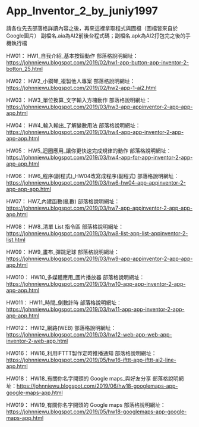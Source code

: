 # App_Inventor_2_by_juniy1997


請各位先去部落格詳讀內容之後，再來這裡拿取程式與圖檔（圖檔皆來自於Google圖片）
副檔名.aia為AI2前後台程式碼；副檔名.apk為AI2打包完之後的手機執行檔


HW01：
    HW1_自我介紹_基本按鈕動作 部落格說明網址：https://johnniewu.blogspot.com/2019/02/hw1-app-button-app-inventor-2-botton_25.html
    
HW02：
    HW2_小鋼琴_複製他人專案 部落格說明網址：https://johnniewu.blogspot.com/2019/02/hw2-app-1-ai2.html
    
HW03：
    HW3_單位換算_文字輸入方塊動作 部落格說明網址：https://johnniewu.blogspot.com/2019/03/hw3-app-appinventor-2-app-app-app.html
    
HW04：
    HW4_輸入輸出_了解變數用法 部落格說明網址：https://johnniewu.blogspot.com/2019/03/hw4-app-app-inventor-2-app-app-app.html
    
HW05：
    HW5_迴圈應用_讓你更快速完成規律的動作  部落格說明網址：https://johnniewu.blogspot.com/2019/03/hw4-app-for-app-inventor-2-app-app-app.html
    
HW06：
    HW6_程序(副程式)_HW04改寫成程序(副程式) 部落格說明網址：https://johnniewu.blogspot.com/2019/03/hw6-hw04-app-appinventor-2-app-app-app.html
    
HW07：
    HW7_內建函數(亂數) 部落格說明網址：https://johnniewu.blogspot.com/2019/03/hw7-app-appinventor-2-app-app-app.html
    
HW08：
    HW8_清單 List 指令區 部落格說明網址：https://johnniewu.blogspot.com/2019/03/hw8-list-app-list-appinventor-2-list.html
    
HW09：
    HW9_畫布_彈跳足球 部落格說明網址：https://johnniewu.blogspot.com/2019/03/hw9-app-appinventor-2-app-app-app.html
    
HW010：
    HW10_多媒體應用_圖片播放器 部落格說明網址：https://johnniewu.blogspot.com/2019/03/hw10-app-app-inventor-2-app-app-app.html
    
HW011：
    HW11_時間_倒數計時 部落格說明網址：https://johnniewu.blogspot.com/2019/03/hw11-app-app-inventor-2-app-app-app.html
    
HW012：
    HW12_網路(WEB) 部落格說明網址：https://johnniewu.blogspot.com/2019/03/hw12-web-app-web-app-inventor-2-web-app.html
    
HW016：
    HW16_利用IFTTT製作定時推播通知 部落格說明網址：https://johnniewu.blogspot.com/2019/05/hw16-ifttt-app-ifttt-ai2-line-app.html
    
HW018：
    HW18_有關你名字開頭的 Google maps_與好友分享 部落格說明網址：https://johnniewu.blogspot.com/2019/06/hw18-googlemaps-app-google-maps-app.html
    
HW019：
    HW19_有關你名字開頭的 Google maps 部落格說明網址：https://johnniewu.blogspot.com/2019/05/hw18-googlemaps-app-google-maps-app.html
    
